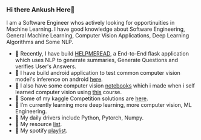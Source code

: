 ### Hi there Ankush Here👋

I am a Software Engineer whos actively looking for opportinuities in Machine Learning. I have good knowledge about Software Engineering, General Machine Learning, Computer Vision Applications, Deep Learning Algorithms and Some NLP.

- 🔭 Recently, I have build [HELPMEREAD](https://github.com/Anku5hk/Help-Me-Read), a End-to-End flask application which uses NLP to generate summaries, Generate Questions and verifies User's Answers.
- 🔭 I have build android application to test common computer vision model's inference on android [here](https://github.com/Anku5hk/Android-Model-Tester).
- 🔭 I also have some computer vision [notebooks](https://github.com/Anku5hk/The_ML_Workflow/tree/master/Image%20processing) which i made when i self learned computer vision using [this](http://www.cs.ucf.edu/courses/cap6411/cap5415/) course.
- 🔭 Some of my kaggle Competition solutions are [here](https://github.com/Anku5hk/The_ML_Workflow/tree/master/Kaggle%20competitions%20solutions).
- 🌱 I’m currently learning more deep learning, more computer vision, ML Engineering.
- 🔭 My daily drivers include Python, Pytorch, Numpy.
- 📃 My resource [list]().
- 🎵 My spotify [playlist]().

